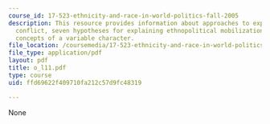 ```yaml
---
course_id: 17-523-ethnicity-and-race-in-world-politics-fall-2005
description: This resource provides information about approaches to explaining ethnopolitical
  conflict, seven hypotheses for explaining ethnopolitical mobilization, and seven
  concepts of a variable character.
file_location: /coursemedia/17-523-ethnicity-and-race-in-world-politics-fall-2005/ffd69622f409710fa212c57d9fc48319_o_l11.pdf
file_type: application/pdf
layout: pdf
title: o_l11.pdf
type: course
uid: ffd69622f409710fa212c57d9fc48319

---
```

None